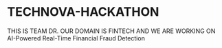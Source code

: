 # TECHNOVA-HACKATHON
THIS IS TEAM DR. OUR DOMAIN IS FINTECH AND WE ARE WORKING ON AI-Powered Real-Time Financial  Fraud Detection
